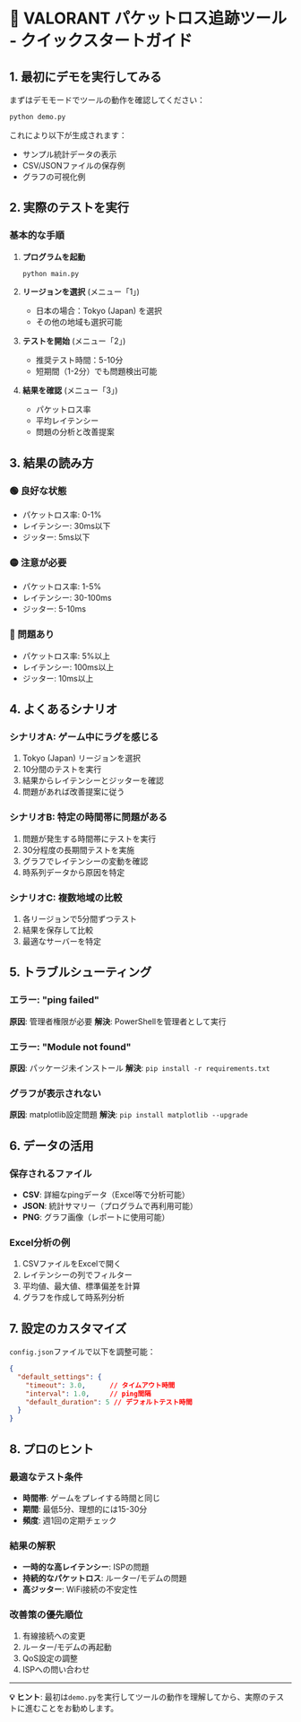# 🚀 VALORANT パケットロス追跡ツール - クイックスタートガイド

## 1. 最初にデモを実行してみる

まずはデモモードでツールの動作を確認してください：

```bash
python demo.py
```

これにより以下が生成されます：

- サンプル統計データの表示
- CSV/JSONファイルの保存例
- グラフの可視化例

## 2. 実際のテストを実行

### 基本的な手順

1. **プログラムを起動**

   ```bash
   python main.py
   ```

2. **リージョンを選択** (メニュー「1」)
   - 日本の場合：Tokyo (Japan) を選択
   - その他の地域も選択可能

3. **テストを開始** (メニュー「2」)
   - 推奨テスト時間：5-10分
   - 短期間（1-2分）でも問題検出可能

4. **結果を確認** (メニュー「3」)
   - パケットロス率
   - 平均レイテンシー
   - 問題の分析と改善提案

## 3. 結果の読み方

### 🟢 良好な状態

- パケットロス率: 0-1%
- レイテンシー: 30ms以下
- ジッター: 5ms以下

### 🟡 注意が必要

- パケットロス率: 1-5%
- レイテンシー: 30-100ms
- ジッター: 5-10ms

### 🔴 問題あり

- パケットロス率: 5%以上
- レイテンシー: 100ms以上
- ジッター: 10ms以上

## 4. よくあるシナリオ

### シナリオA: ゲーム中にラグを感じる

1. Tokyo (Japan) リージョンを選択
2. 10分間のテストを実行
3. 結果からレイテンシーとジッターを確認
4. 問題があれば改善提案に従う

### シナリオB: 特定の時間帯に問題がある

1. 問題が発生する時間帯にテストを実行
2. 30分程度の長期間テストを実施
3. グラフでレイテンシーの変動を確認
4. 時系列データから原因を特定

### シナリオC: 複数地域の比較

1. 各リージョンで5分間ずつテスト
2. 結果を保存して比較
3. 最適なサーバーを特定

## 5. トラブルシューティング

### エラー: "ping failed"

**原因**: 管理者権限が必要
**解決**: PowerShellを管理者として実行

### エラー: "Module not found"

**原因**: パッケージ未インストール
**解決**: `pip install -r requirements.txt`

### グラフが表示されない

**原因**: matplotlib設定問題
**解決**: `pip install matplotlib --upgrade`

## 6. データの活用

### 保存されるファイル

- **CSV**: 詳細なpingデータ（Excel等で分析可能）
- **JSON**: 統計サマリー（プログラムで再利用可能）
- **PNG**: グラフ画像（レポートに使用可能）

### Excel分析の例

1. CSVファイルをExcelで開く
2. レイテンシーの列でフィルター
3. 平均値、最大値、標準偏差を計算
4. グラフを作成して時系列分析

## 7. 設定のカスタマイズ

`config.json`ファイルで以下を調整可能：

```json
{
  "default_settings": {
    "timeout": 3.0,      // タイムアウト時間
    "interval": 1.0,     // ping間隔
    "default_duration": 5 // デフォルトテスト時間
  }
}
```

## 8. プロのヒント

### 最適なテスト条件

- **時間帯**: ゲームをプレイする時間と同じ
- **期間**: 最低5分、理想的には15-30分
- **頻度**: 週1回の定期チェック

### 結果の解釈

- **一時的な高レイテンシー**: ISPの問題
- **持続的なパケットロス**: ルーター/モデムの問題
- **高ジッター**: WiFi接続の不安定性

### 改善策の優先順位

1. 有線接続への変更
2. ルーター/モデムの再起動
3. QoS設定の調整
4. ISPへの問い合わせ

---

**💡 ヒント**: 最初は`demo.py`を実行してツールの動作を理解してから、実際のテストに進むことをお勧めします。
